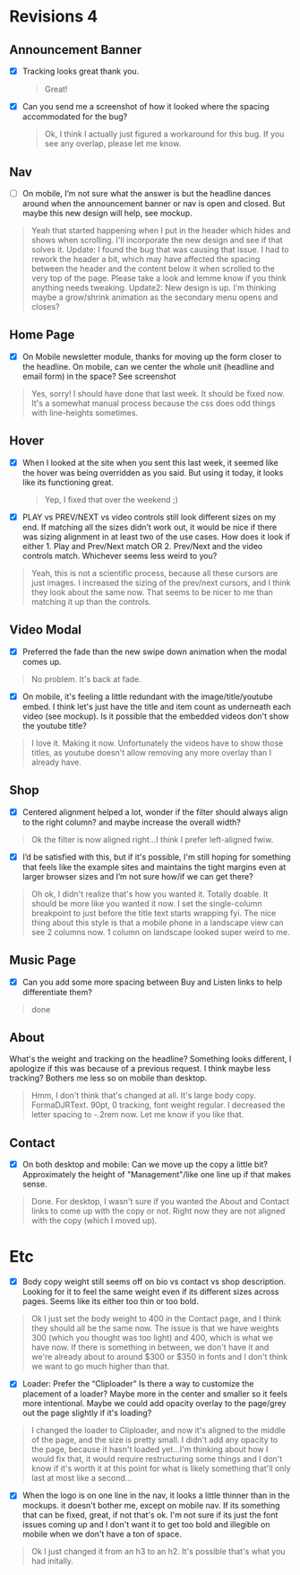 # Revisions 4

## Announcement Banner

- [x] Tracking looks great thank you.

  > Great!

- [x] Can you send me a screenshot of how it looked where the spacing accommodated for the bug?
  > Ok, I think I actually just figured a workaround for this bug. If you see any overlap, please let me know.

## Nav

- [ ] On mobile, I’m not sure what the answer is but the headline dances around when the announcement banner or nav is open and closed.
      But maybe this new design will help, see mockup.

> Yeah that started happening when I put in the header which hides and shows when scrolling. I'll incorporate the new design and see if that solves it.
> Update: I found the bug that was causing that issue. I had to rework the header a bit, which may have affected the spacing between the header and the content below it when scrolled to the very top of the page. Please take a look and lemme know if you think anything needs tweaking.
> Update2: New design is up. I'm thinking maybe a grow/shrink animation as the secondary menu opens and closes?

## Home Page

- [x] On Mobile newsletter module, thanks for moving up the form closer to the headline. On mobile, can we center the whole unit (headline and email form) in the space? See screenshot

> Yes, sorry! I should have done that last week. It should be fixed now. It's a somewhat manual process because the css does odd things with line-heights sometimes.

## Hover

- [x] When I looked at the site when you sent this last week, it seemed like the hover was being overridden as you said. But using it today, it looks like its functioning great.

  > Yep, I fixed that over the weekend ;)

- [x] PLAY vs PREV/NEXT vs video controls still look different sizes on my end.
      If matching all the sizes didn’t work out, it would be nice if there was sizing alignment in at least two of the use cases. How does it look if either 1. Play and Prev/Next match OR 2. Prev/Next and the video controls match. Whichever seems less weird to you?

> Yeah, this is not a scientific process, because all these cursors are just images. I increased the sizing of the prev/next cursors, and I think they look about the same now. That seems to be nicer to me than matching it up than the controls.

## Video Modal

- [x] Preferred the fade than the new swipe down animation when the modal comes up.

> No problem. It's back at fade.

- [x] On mobile, it's feeling a little redundant with the image/title/youtube embed. I think let's just have the title and item count as underneath each video (see mockup). Is it possible that the embedded videos don't show the youtube title?

> I love it. Making it now. Unfortunately the videos have to show those titles, as youtube doesn't allow removing any more overlay than I already have.

## Shop

- [x] Centered alignment helped a lot, wonder if the filter should always align to the right column? and maybe increase the overall width?

> Ok the filter is now aligned right...I think I prefer left-aligned fwiw.

- [x] I’d be satisfied with this, but if it's possible, I'm still hoping for something that feels like the example sites and maintains the tight margins even at larger browser sizes and I’m not sure how/if we can get there?

> Oh ok, I didn't realize that's how you wanted it. Totally doable. It should be more like you wanted it now. I set the single-column breakpoint to just before the title text starts wrapping fyi. The nice thing about this style is that a mobile phone in a landscape view can see 2 columns now. 1 column on landscape looked super weird to me.

## Music Page

- [x] Can you add some more spacing between Buy and Listen links to help differentiate them?

> done

## About

What's the weight and tracking on the headline? Something looks different, I apologize if this was because of a previous request. I think maybe less tracking? Bothers me less so on mobile than desktop.

> Hmm, I don't think that's changed at all. It's large body copy. FormaDJRText. 90pt, 0 tracking, font weight regular. I decreased the letter spacing to -.2rem now. Let me know if you like that.

## Contact

- [x] On both desktop and mobile: Can we move up the copy a little bit? Approximately the height of "Management"/like one line up if that makes sense.

> Done. For desktop, I wasn't sure if you wanted the About and Contact links to come up with the copy or not. Right now they are not aligned with the copy (which I moved up).

# Etc

- [x] Body copy weight still seems off on bio vs contact vs shop description. Looking for it to feel the same weight even if its different sizes across pages. Seems like its either too thin or too bold.

> Ok I just set the body weight to 400 in the Contact page, and I think they should all be the same now. The issue is that we have weights 300 (which you thought was too light) and 400, which is what we have now. If there is something in between, we don't have it and we're already about to around $300 or $350 in fonts and I don't think we want to go much higher than that.

- [x] Loader: Prefer the “Cliploader” Is there a way to customize the placement of a loader? Maybe more in the center and smaller so it feels more intentional. Maybe we could add opacity overlay to the page/grey out the page slightly if it's loading?

> I changed the loader to Cliploader, and now it's aligned to the middle of the page, and the size is pretty small. I didn't add any opacity to the page, because it hasn't loaded yet...I'm thinking about how I would fix that, it would require restructuring some things and I don't know if it's worth it at this point for what is likely something that'll only last at most like a second...

- [x] When the logo is on one line in the nav, it looks a little thinner than in the mockups. it doesn't bother me, except on mobile nav. If its something that can be fixed, great, if not that's ok. I'm not sure if its just the font issues coming up and I don't want it to get too bold and illegible on mobile when we don't have a ton of space.

> Ok I just changed it from an h3 to an h2. It's possible that's what you had initally.
